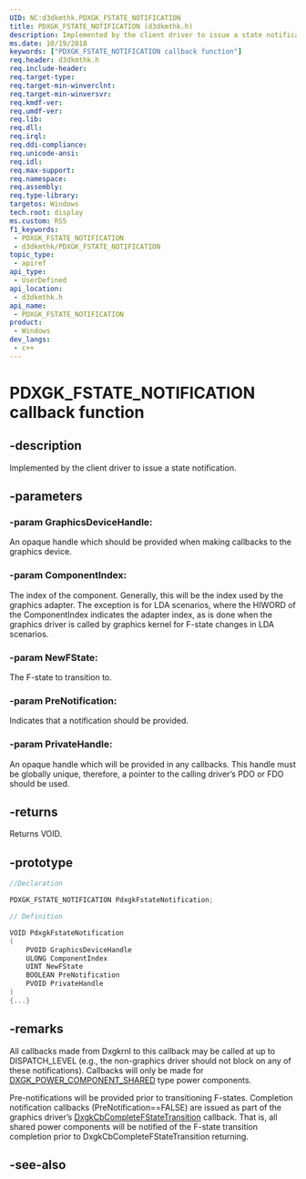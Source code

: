 ```yaml
---
UID: NC:d3dkmthk.PDXGK_FSTATE_NOTIFICATION
title: PDXGK_FSTATE_NOTIFICATION (d3dkmthk.h)
description: Implemented by the client driver to issue a state notification.
ms.date: 10/19/2018
keywords: ["PDXGK_FSTATE_NOTIFICATION callback function"]
req.header: d3dkmthk.h
req.include-header: 
req.target-type: 
req.target-min-winverclnt: 
req.target-min-winversvr: 
req.kmdf-ver: 
req.umdf-ver: 
req.lib: 
req.dll: 
req.irql: 
req.ddi-compliance: 
req.unicode-ansi: 
req.idl: 
req.max-support: 
req.namespace: 
req.assembly: 
req.type-library: 
targetos: Windows
tech.root: display
ms.custom: RS5
f1_keywords:
 - PDXGK_FSTATE_NOTIFICATION
 - d3dkmthk/PDXGK_FSTATE_NOTIFICATION
topic_type:
 - apiref
api_type:
 - UserDefined
api_location:
 - d3dkmthk.h
api_name:
 - PDXGK_FSTATE_NOTIFICATION
product:
 - Windows
dev_langs:
 - c++
---
```


# PDXGK_FSTATE_NOTIFICATION callback function


## -description

Implemented by the client driver to issue a state notification.

## -parameters

### -param GraphicsDeviceHandle:

An opaque handle which should be provided when making callbacks to the graphics device.

### -param ComponentIndex:

The index of the component. Generally, this will be the index used by the graphics adapter. The exception is for LDA scenarios, where the HIWORD of the ComponentIndex indicates the adapter index, as is done when the graphics driver is called by graphics kernel for F-state changes in LDA scenarios.

### -param NewFState:

The F-state to transition to.

### -param PreNotification:

Indicates that a notification should be provided.

### -param PrivateHandle:

An opaque handle which will be provided in any callbacks. This handle must be globally unique, therefore, a pointer to the calling driver’s PDO or FDO should be used.

## -returns

Returns VOID.

## -prototype

```cpp
//Declaration

PDXGK_FSTATE_NOTIFICATION PdxgkFstateNotification;

// Definition

VOID PdxgkFstateNotification
(
	PVOID GraphicsDeviceHandle
	ULONG ComponentIndex
	UINT NewFState
	BOOLEAN PreNotification
	PVOID PrivateHandle
)
{...}

```

## -remarks

All callbacks made from Dxgkrnl to this callback may be called at up to DISPATCH_LEVEL (e.g., the non-graphics driver should not block on any of these notifications). Callbacks will only be made for [DXGK_POWER_COMPONENT_SHARED](../d3dkmddi/ne-d3dkmddi-_dxgk_power_component_type.md) type power components.

Pre-notifications will be provided prior to transitioning F-states. Completion notification callbacks (PreNotification==FALSE) are issued as part of the graphics driver’s [DxgkCbCompleteFStateTransition](../d3dkmddi/nc-d3dkmddi-dxgkcb_completefstatetransition.md) callback. That is, all shared power components will be notified of the F-state transition completion prior to DxgkCbCompleteFStateTransition returning.

## -see-also

